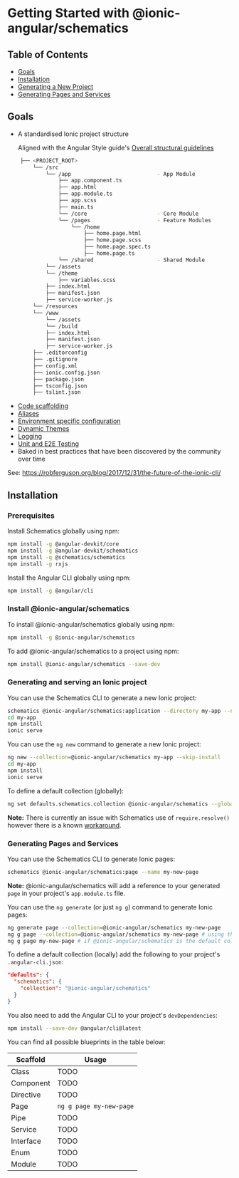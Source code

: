 # Getting Started with @ionic-angular/schematics

## Table of Contents

* [Goals](#goals)
* [Installation](#installation)
* [Generating a New Project](#generating-and-serving-an-ionic-project)
* [Generating Pages and Services](#generating-pages-and-services)

## Goals
- A standardised Ionic project structure

  Aligned with the Angular Style guide's [Overall structural guidelines](https://angular.io/guide/styleguide#overall-structural-guidelines)

```bash
    ├── <PROJECT_ROOT>
        └── /src
            └── /app                           - App Module 
                ├── app.component.ts
                ├── app.html
                ├── app.module.ts
                ├── app.scss
                ├── main.ts
                └── /core                      - Core Module
                └── /pages                     - Feature Modules
                    └── /home
                        ├── home.page.html
                        ├── home.page.scss   
                        ├── home.page.spec.ts
                        ├── home.page.ts                                                                     
                └── /shared                    - Shared Module
            └── /assets
            └── /theme
                ├── variables.scss     
            ├── index.html
            ├── manifest.json
            ├── service-worker.js
        └── /resources
        └── /www
            └── /assets
            └── /build   
            ├── index.html
            ├── manifest.json
            ├── service-worker.js
        ├── .editorconfig
        ├── .gitignore
        ├── config.xml
        ├── ionic.config.json      
        ├── package.json
        ├── tsconfig.json
        ├── tslint.json             
```

- [Code scaffolding](#generating-pages-and-services)
- [Aliases](https://robferguson.org/blog/2017/11/22/working-with-typescript-webpack-and-ionic-3/)
- [Environment specific configuration](https://github.com/Robinyo/big-top#aliases-and-environment-specific-variables)
- [Dynamic Themes](https://robferguson.org/blog/2017/11/12/theming-your-ionic-3-app/)
- [Logging](https://robferguson.org/blog/2017/09/09/a-simple-logging-service-for-angular-4/)
- [Unit and E2E Testing](https://robferguson.org/blog/2017/11/28/testing-your-ionic-3-app/)
- Baked in best practices that have been discovered by the community over time

See: https://robferguson.org/blog/2017/12/31/the-future-of-the-ionic-cli/

## Installation

### Prerequisites

Install Schematics globally using npm:

```bash
npm install -g @angular-devkit/core
npm install -g @angular-devkit/schematics
npm install -g @schematics/schematics
npm install -g rxjs
```

Install the Angular CLI globally using npm:
```bash
npm install -g @angular/cli
```

### Install @ionic-angular/schematics

To install @ionic-angular/schematics globally using npm:

```bash
npm install -g @ionic-angular/schematics
```

To add @ionic-angular/schematics to a project using npm:

```bash
npm install @ionic-angular/schematics --save-dev
```

### Generating and serving an Ionic project
 
You can use the Schematics CLI to generate a new Ionic project:
 
```bash
schematics @ionic-angular/schematics:application --directory my-app --name MyApp
cd my-app
npm install
ionic serve
```

You can use the `ng new` command to generate a new Ionic project:

```bash
ng new --collection=@ionic-angular/schematics my-app --skip-install
cd my-app
npm install
ionic serve
```

To define a default collection (globally):

```bash
ng set defaults.schematics.collection @ionic-angular/schematics --global
```

**Note:** There is currently an issue with Schematics use of `require.resolve()` however there is a known 
[workaround](https://robferguson.org/blog/2017/12/31/the-future-of-the-ionic-cli/).

### Generating Pages and Services

You can use the Schematics CLI to generate Ionic pages:

```bash
schematics @ionic-angular/schematics:page --name my-new-page
```

**Note:** @ionic-angular/schematics will add a reference to your generated `page` in your project's `app.module.ts` file.

You can use the `ng generate` (or just `ng g`) command to generate Ionic pages:

```bash
ng generate page --collection=@ionic-angular/schematics my-new-page
ng g page --collection=@ionic-angular/schematics my-new-page # using the alias
ng g page my-new-page # if @ionic-angular/schematics is the default collection
```

To define a default collection (locally) add the following to your project's `.angular-cli.json`:

```json
"defaults": {
  "schematics": {
    "collection": "@ionic-angular/schematics"
  }
}
```

You also need to add the Angular CLI to your project's `devDependencies`:

```bash
npm install --save-dev @angular/cli@latest
```

You can find all possible blueprints in the table below:

Scaffold  | Usage
---       | ---
Class | TODO
Component | TODO
Directive | TODO
Page | `ng g page my-new-page`
Pipe | TODO
Service | TODO
Interface | TODO
Enum | TODO
Module | TODO


